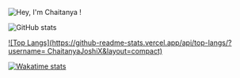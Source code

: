 ![Hey, I'm Chaitanya !](https://pimp-my-readme.webapp.io/pimp-my-readme/sliding-text?emojis=1f64b-200d-2642-fe0f&text=Hey%252C%2520I%27m%2520Chaitanya%2520%21)

![GitHub stats](https://github-readme-stats.vercel.app/api?username=ChaitanyaJoshiX&show_icons=true&theme=merko)

[![Top Langs](https://github-readme-stats.vercel.app/api/top-langs/?username= ChaitanyaJoshiX&layout=compact)](https://github.com/ChaitanyaJoshiX/github-readme-stats)

[![Wakatime stats](https://github-readme-stats.vercel.app/api/wakatime?username=Chaitanya)](https://github.com/ChaitanyaJoshiX/github-readme-stats)
